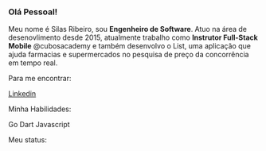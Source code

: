 
### Olá Pessoal!
Meu nome é Silas Ribeiro, sou **Engenheiro de Software**. Atuo na área de desenovlimento desde 2015, atualmente trabalho como **Instrutor Full-Stack Mobile** @cubosacademy e também desenvolvo o List, uma aplicação que ajuda farmacias e supermercados no pesquisa de preço da concorrência em tempo real.

Para me encontrar:

[Linkedin](https://www.linkedin.com/in/silas-ribeiro/)

Minha Habilidades:

Go Dart Javascript

Meu status:

